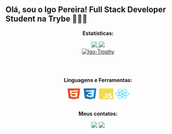 ## Olá, sou o Igo Pereira! Full Stack Developer Student na Trybe 👨🏽‍💻

<div align="center">
  <p align="center"><strong>Estatísticas:</strong></p>
  <a href="https://github.com/igopereira1">
  <img height="180em" src="https://github-readme-stats.vercel.app/api?username=igopereira1&show_icons=true&theme=dark&include_all_commits=true&count_private=true"/>
  <img height="180em" src="https://github-readme-stats.vercel.app/api/top-langs/?username=igopereira1&layout=compact&langs_count=7&theme=dark"/>
</div>
  
<div align="center"><a= href="https://github.com/ryo-ma/github-profile-trophy"><img src="https://github-profile-trophy.vercel.app/?username=igopereira1&theme=nord" alt="Igo-Trophy" /></a></div> 

 ## 
<div style="display: inline_block" align="center"><br>
  <p align="center"><strong>Linguagens e Ferramentas:</strong></p>  
  <img align="center" alt="Igo-HTML" height="30" width="40" src="https://raw.githubusercontent.com/devicons/devicon/master/icons/html5/html5-original.svg">
  <img align="center" alt="Igo-CSS" height="30" width="40" src="https://raw.githubusercontent.com/devicons/devicon/master/icons/css3/css3-original.svg">
  <img align="center" alt="Igo-Js" height="30" width="40" src="https://raw.githubusercontent.com/devicons/devicon/master/icons/javascript/javascript-plain.svg">
  <img align="center" alt="Igo-React" height="30" width="40" src="https://raw.githubusercontent.com/devicons/devicon/master/icons/react/react-original.svg">
</div>
  
 ## 
<p align="center"><strong>Meus contatos:</strong></p>
<div align="center"> 
  <a href="https://www.linkedin.com/in/igo-pereira/" target="_blank"><img src="https://img.shields.io/badge/-LinkedIn-%230077B5?style=for-the-badge&logo=linkedin&logoColor=white" target="_blank"></a> 
  <a href = "mailto:igopereira1@gmail.com"><img src="https://img.shields.io/badge/-Gmail-%23333?style=for-the-badge&logo=gmail&logoColor=white" target="_blank"></a>
</div>

